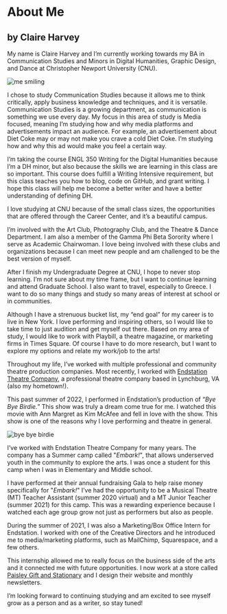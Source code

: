 # About Me

## by Claire Harvey

My name is Claire Harvey and I’m currently working towards my BA in Communication Studies and Minors in Digital Humanities, Graphic Design, and Dance at Christopher Newport University (CNU).

![me smiling](https://cbharveydh.github.io/Writing-for-the-Digital-Humanities/images/profile.jpeg)

I chose to study Communication Studies because it allows me to think critically, apply business knowledge and techniques, and it is versatile. Communication Studies is a growing department, as communication is something we use every day. My focus in this area of study is Media focused, meaning I’m studying how and why media platforms and advertisements impact an audience. For example, an advertisement about Diet Coke may or may not make you crave a cold Diet Coke. I’m studying how and why this ad would make you feel a certain way. 

I’m taking the course ENGL 350 Writing for the Digital Humanities because I’m a DH minor, but also because the skills we are learning in this class are so important. This course does fulfill a Writing Intensive requirement, but this class teaches you how to blog, code on GitHub, and grant writing. I hope this class will help me become a better writer and have a better understanding of defining DH.

I love studying at CNU because of the small class sizes, the opportunities that are offered through the Career Center, and it’s a beautiful campus. 

I’m involved with the Art Club, Photography Club, and the Theatre & Dance Department. I am also a member of the Gamma Phi Beta Sorority where I serve as Academic Chairwoman. I love being involved with these clubs and organizations because I can meet new people and am challenged to be the best version of myself.

After I finish my Undergraduate Degree at CNU, I hope to never stop learning. I’m not sure about my time frame, but I want to continue learning and attend Graduate School. I also want to travel, especially to Greece. I want to do so many things and study so many areas of interest at school or in communities. 

Although I have a strenuous bucket list, my “end goal” for my career is to live in New York. I love performing and inspiring others, so I would like to take time to just audition and get myself out there. Based on my area of study, I would like to work with Playbill, a theatre magazine, or marketing firms in Times Square. Of course I have to do more research, but I want to explore my options and relate my work/job to the arts!

Throughout my life, I’ve worked with multiple professional and community theatre production companies. Most recently, I worked with [Endstation Theatre Company](https://www.endstationtheatre.org), a professional theatre company based in Lynchburg, VA (also my hometown!). 

This past summer of 2022, I performed in Endstation’s production of “_Bye Bye Birdie._” This show was truly a dream come true for me. I watched this movie with Ann Margret as Kim McAfee and fell in love with the show. This show is one of the reasons why I love performing and theatre in general.

![bye bye birdie](https://cbharveydh.github.io/Writing-for-the-Digital-Humanities/images/byebyebirdie.jpeg)

I’ve worked with Endstation Theatre Company for many years. The company has a Summer camp called "_Embark!_", that allows underserved youth in the community to explore the arts. I was once a student for this camp when I was in Elementary and Middle school.

I have performed at their annual fundraising Gala to help raise money specifically for "_Embark!_" I’ve had the opportunity to be a Musical Theatre (MT) Teacher Assistant (summer 2020 virtual) and a MT Junior Teacher (summer 2021) for this camp. This was a rewarding experience because I watched each age group grow not just as performers but also as people. 

During the summer of 2021, I was also a Marketing/Box Office Intern for Endstation. I worked with one of the Creative Directors and he introduced me to media/marketing platforms, such as MailChimp, Squarespace, and a few others. 

This internship allowed me to really focus on the business side of the arts and it connected me with future opportunities. I now work at a store called [Paisley Gift and Stationary](https://paisleygiftslynchburg.com/) and I design their website and monthly newsletters.

I’m looking forward to continuing studying and am excited to see myself grow as a person and as a writer, so stay tuned!
